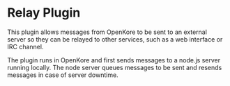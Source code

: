 # Relay Plugin

This plugin allows messages from OpenKore to be sent to an external server so they can be relayed to other services, such as a web interface or IRC channel.

The plugin runs in OpenKore and first sends messages to a node.js server running locally. The node server queues messages to be sent and resends messages in case of server downtime.
